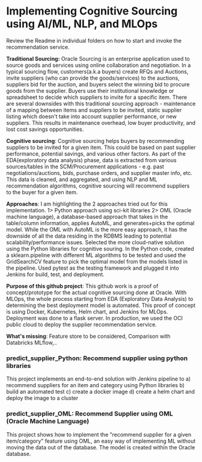 # Implementing Cognitive Sourcing using AI/ML, NLP, and MLOps
Review the Readme in individual folders on how to start and invoke the recommendation service. 

**Traditional Sourcing:** Oracle Sourcing is an enterprise application used to source goods and services using online collaboration and negotiation. In a typical sourcing flow, customers(a.k.a buyers) create RFQs and Auctions, invite suppliers (who can provide the goods/services) to the auctions, suppliers bid for the auction, and buyers select the winning bid to procure goods from the supplier. Buyers use their institutional knowledge or spreadsheet to decide which suppliers to invite for a specific item. There are several downsides with this traditional sourcing approach - maintenance of a mapping between items and suppliers to be invited, static supplier listing which doesn't take into account supplier performance, or new suppliers. This results in maintenance overhead, low buyer productivity, and lost cost savings opportunities.

**Cognitive sourcing**: Cognitive sourcing helps buyers by recommending suppliers to be invited for a given item. This could be based on past supplier performance, potential savings, and various other factors. As part of the EDA(exploratory data analysis) phase, data is extracted from various sources/tables in the SCM/Procurement applications - e.g. past negotiations/auctions, bids, purchase orders, and supplier master info, etc. This data is cleaned, and aggregated, and using NLP and ML recommendation algorithms, cognitive sourcing will recommend suppliers to the buyer for a given item.

**Approaches**: I am highlighting the 2 approaches tried out for this implementation. 1> Python approach using sci-kit libraries 2> OML (Oracle machine language), a database-based approach that takes in the table/column information, applies AutoML, and generates+picks the optimal model. While the OML with AutoML is the more easy approach, it has the downside of all the data residing in the RDBMS leading to potential scalability/performance issues. Selected the more cloud-native solution using the Python libraries for cognitive souring. In the Python code, created a sklearn.pipeline with different ML algorithms to be tested and used the GridSearchCV feature to pick the optimal model from the models listed in the pipeline. Used pytest as the testing framework and plugged it into Jenkins for build, test, and deployment.  

**Purpose of this github project**: This github work is a proof of concept/prototype for the actual cognitive sourcing done at Oracle. With MLOps, the whole process starting from EDA (Exploratory Data Analysis) to determining the best deployment model is automated. This proof of concept is using Docker, Kubernetes, Helm chart, and Jenkins for MLOps. Deployment was done to a flask server. In production, we used the OCI public cloud to deploy the supplier recommendation service. 

**What's missing**: Feature store to be considered, Comparison with Databricks MLflow,..

### predict_supplier_Python: Recommend supplier using python libraries
This project implements an end-to-end solution with Jenkins pipeline to a) recommend suppliers for an item and category using Python libraries b) build an automated test c) create a docker image d) create a helm chart and deploy the image to a cluster 

### predict_supplier_OML: Recommend Supplier using OML (Oracle Machine Language)
This project shows how to implement the "recommend supplier for a given item/category" feature using OML, an easy way of implementing ML without moving the data out of the database. The model is created within the Oracle database. 
